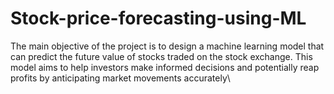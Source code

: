 # Stock-price-forecasting-using-ML

The main objective of the project is to design a machine learning model that can predict the future value of stocks traded on the stock exchange. This model aims to help investors make informed decisions and potentially reap profits by anticipating market movements accurately\